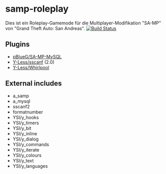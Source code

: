 samp-roleplay
=============

Dies ist ein Roleplay-Gamemode für die Multiplayer-Modifikation "SA-MP" von "Grand Theft Auto: San Andreas".
[![Build Status](https://travis-ci.org/Pyrax/samp-roleplay.svg?branch=master)](https://travis-ci.org/Pyrax/samp-roleplay)

## Plugins ##

 - [pBlueG/SA-MP-MySQL][1]
 - [Y-Less/sscanf][2] (2.0)
 - [Y-Less/Whirlpool][3]

  [1]: https://github.com/pBlueG/SA-MP-MySQL
  [2]: https://github.com/Y-Less/sscanf
  [3]: http://forum.sa-mp.com/showthread.php?t=65290

## External includes ##

 - a_samp
 - a_mysql
 - sscanf2
 - formatnumber
 - YSI/y_hooks
 - YSI/y_timers
 - YSI/y_bit
 - YSI/y_inline
 - YSI/y_dialog
 - YSI/y_commands
 - YSI/y_iterate
 - YSI/y_colours
 - YSI/y_text
 - YSI/y_languages